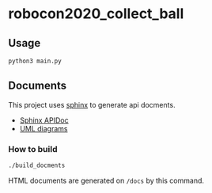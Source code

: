 # robocon2020_collect_ball

## Usage

```bash
python3 main.py
```

## Documents
This project uses [sphinx](https://www.sphinx-doc.org/) to generate api docments.
- [Sphinx APIDoc](https://kouya17.github.io/robocon2020_collect_ball/)
- [UML diagrams](https://github.com/kouya17/robocon2020_collect_ball/blob/master/design_docs/uml_diagrams.md)

### How to build

```bash
./build_docments
```
HTML documents are generated on `/docs` by this command.
